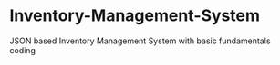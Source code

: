 # Inventory-Management-System
JSON based Inventory Management System with basic fundamentals coding
